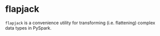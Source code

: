 # flapjack

`flapjack` is a convenience utility for transforming (i.e. flattening) complex data types in PySpark.
